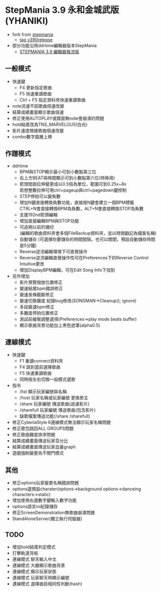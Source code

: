 # StepMania 3.9 永和金城武版(YHANIKI)
   + fork from [stepmania](https://github.com/stepmania/stepmania)
     + [tag v390release](https://github.com/stepmania/stepmania/releases/tag/v390release)
   + 部分功能沿用ddrtime編輯器版本StepMania
     + [STEPMANIA 3.9 編輯器我流版](https://forum.gamer.com.tw/C.php?bsn=16862&snA=1184)

## 一般模式
   + 快速鍵
     + F4 更新指定歌曲
     + F5 快速重讀歌曲
     + Ctrl + F5 指定資料夾快速重讀歌曲
   + note流速不因歌曲倍速改變
   + 結算成績畫面顯示歌曲倍速
   + 修正使用AUTOPLAY或譜面無note會崩潰的問題
   + hold結尾改為TNS_MARVELOUS(白光)
   + 影片速度根據歌曲倍速改變
   + combo數字圖層上移

## 作譜模式
   + ddrtime
     + BPM與STOP顯示最小可到小數點第三位  
     + 右上方BEAT與時間顯示可到小數點第六位(特殊用)  
     + 箭頭間距拉伸變更成以0.5倍為單位，範圍可到0.25x~8x  
        若想整數拉伸可用ctrl+pageup與ctrl+pagedown鍵控制  
     + STEP停拍可以變負數  
     + 增加N鍵直接轉換負數功能，直接按N鍵會建立一個BPM標籤  
        CTRL+N會直接轉換BPM為負數，ALT+N會直接轉換STOP為負數  
     + 支援192nd箭頭編輯  
     + 增加直接編輯BPM與STOP功能   
     + 可追朔以前的備份  
        (編輯的歌曲資料夾會多個FileBackup資料夾，並以時間戳記為檔案名稱)  
     +  自動儲存 (可選擇你要儲存的時間間隔，也可以關閉，預設自動儲存時間是5分鐘)  
     +  Reverse逆流編輯環境下可直覺操作  
     +  Reverse逆流編輯直覺操作性可在Preferences下的Reverse Control Intuitive更改  
     + 增加DisplayBPM編輯，可在Edit Song Info下找到
   + 另外增加
     + 影片預覽撥放位置修正
     + 變速結尾bpm錯誤修正
     + 變速長條截斷修正
     + 變速切換難度 紀錄bug修改(SONGMAN->Cleanup(); ignore)
     + 多段變速bpm修正
     + 多難度停拍位置修正
     + 測試前緩衝調整選項(Preferences->play mode beats buffer)
     + 顯示歌曲背景功能加上黑色遮罩(alpha0.5)

## 連線模式
   + 快速鍵
     + F1 重讀connect資料夾
     + F4 跳到當前選擇歌曲
     + F5 快速重讀歌曲
     + 同時按左右切換一般模式選歌
   + 指令
     + /list 顯示玩家編號與名稱
     + /host 玩家名稱或玩家編號 更換房主
     + /share 玩家編號 傳送歌曲(過濾影片)
     + /sharefull 玩家編號 傳送歌曲(包含影片)
     + 缺歌檔案傳送功能(/share /sharefull)
   + 修正CyberiaStyle 6連線模式無法顯示玩家名稱問題
   + 修正歌包跳回ALL GROUPS問題
   + 修正歌曲難度排序問題
   + 結算成績畫面傳送玩家百分比
   + 結算成績畫面傳送玩家血量graph
   + 遊戲強制變更為不關門模式

## 其他
   + 修正options玩家變更名稱錯誤問題
   + options選預設charater(options->background options->danceing characters->static)
   + 增加使用右邊數字鍵輸入數字功能
   + options語言ini紀錄儲存
   + 修正ScreenDemonstration無歌曲崩潰問題
   + StandAloneServer(獨立執行伺服器)

## TODO
  + 增加hold結尾判定模式
  + 打擊軌道背板
  + 連線模式 聊天輸入中文
  + 連線模式 大廳顯示歌曲背景
  + 連線模式 顯示玩家狀態
  + 連線模式 玩家聊天時顯示編號
  + 連線模式 選擇曲目相同性判斷(hash)